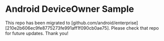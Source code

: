 
Android DeviceOwner Sample
==========================

This repo has been migrated to [github.com/android/enterprise][210e2b606ec9fe8775273fe991aff1f090cb0ae75]. Please check that repo for future updates. Thank you!

[1]: https://github.com/android/enterprise
